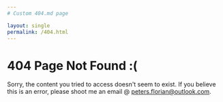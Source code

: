 ```yaml
---
# Custom 404.md page

layout: single
permalink: /404.html
---
```


# 404 Page Not Found :(
Sorry, the content you tried to access doesn't seem to exist.
If you believe this is an error, please shoot me an email @ [peters.florian@outlook.com](mailto:peters.florian@outlook.com).